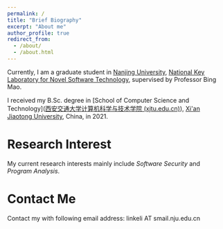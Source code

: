```yaml
---
permalink: /
title: "Brief Biography"
excerpt: "About me"
author_profile: true
redirect_from: 
  - /about/
  - /about.html
---
```


Currently, I am a graduate student in [Nanjing University](https://www.nju.edu.cn/), [National Key Laboratory for Novel Software Technology](https://cs.nju.edu.cn/), supervised by Professor Bing Mao.

I received my B.Sc. degree in [School of Computer Science and Technology]([西安交通大学计算机科学与技术学院 (xjtu.edu.cn)](http://www.cs.xjtu.edu.cn/)), [Xi'an Jiaotong University](http://www.xjtu.edu.cn/), China, in 2021.



Research Interest
=====================================
My current research interests mainly include *Software Security* and *Program Analysis*.


Contact Me
============================
Contact my with following email address: linkeli AT smail.nju.edu.cn

